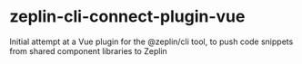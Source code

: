 # zeplin-cli-connect-plugin-vue
Initial attempt at a Vue plugin for the @zeplin/cli tool, to push code snippets from shared component libraries to Zeplin
